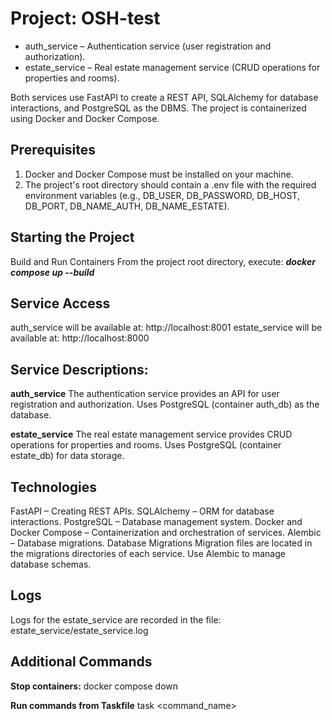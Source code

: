 # **Project: OSH-test**

* auth_service – Authentication service (user registration and authorization).
* estate_service – Real estate management service (CRUD operations for properties and rooms).

Both services use FastAPI to create a REST API, SQLAlchemy for database interactions, and 
PostgreSQL as the DBMS. The project is containerized using Docker and Docker Compose.

## **Prerequisites**
1. Docker and Docker Compose must be installed on your machine.
2. The project's root directory should contain a .env file with the required environment 
variables (e.g., DB_USER, DB_PASSWORD, DB_HOST, DB_PORT, DB_NAME_AUTH, DB_NAME_ESTATE).

## **Starting the Project**

Build and Run Containers
From the project root directory, execute: ***docker compose up --build***

## **Service Access**

auth_service will be available at: http://localhost:8001
estate_service will be available at: http://localhost:8000

## **Service Descriptions**:

**auth_service**
The authentication service provides an API for user registration and authorization.
Uses PostgreSQL (container auth_db) as the database.

**estate_service**
The real estate management service provides CRUD operations for properties and rooms.
Uses PostgreSQL (container estate_db) for data storage.


## **Technologies**

FastAPI – Creating REST APIs.
SQLAlchemy – ORM for database interactions.
PostgreSQL – Database management system.
Docker and Docker Compose – Containerization and orchestration of services.
Alembic – Database migrations.
Database Migrations
Migration files are located in the migrations directories of each service. Use Alembic to manage database schemas.

## **Logs**
Logs for the estate_service are recorded in the file:
estate_service/estate_service.log

## **Additional Commands**
**Stop containers:**
docker compose down

**Run commands from Taskfile**
task <command_name>